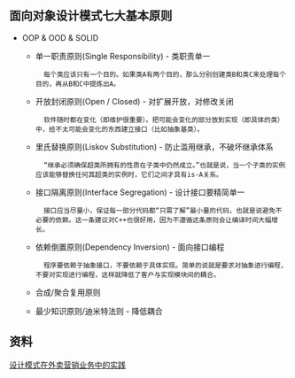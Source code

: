 ## 面向对象设计模式七大基本原则

* OOP & OOD & SOLID

    * 单一职责原则(Single Responsibility) - 类职责单一

            每个类应该只有一个目的。如果类A有两个目的，那么分别创建类B和类C来处理每个目的，再从B和C中提炼出A。

    * 开放封闭原则(Open / Closed) - 对扩展开放，对修改关闭

            软件随时都在变化（即维护很重要）。把可能会变化的部分放到实现（即具体的类）中，给不太可能会变化的东西建立接口（比如抽象基类）。

    * 里氏替换原则(Liskov Substitution)   -   防止滥用继承，不破坏继承体系

            “继承必须确保超类所拥有的性质在子类中仍然成立。”也就是说，当一个子类的实例应该能够替换任何其超类的实例时，它们之间才具有is-A关系。

    * 接口隔离原则(Interface Segregation) - 设计接口要精简单一

            接口应当尽量小，保证每一部分代码都“只需了解”最小量的代码，也就是说避免不必要的依赖。这一条建议对C++也很好用，因为不遵循这条原则会让编译时间大幅增长。

    * 依赖倒置原则(Dependency Inversion)  -   面向接口编程

            程序要依赖于抽象接口，不要依赖于具体实现。简单的说就是要求对抽象进行编程，不要对实现进行编程，这样就降低了客户与实现模块间的耦合。

    * 合成/聚合复用原则

    * 最少知识原则/迪米特法则 - 降低耦合


## 资料

[设计模式在外卖营销业务中的实践](https://tech.meituan.com/2020/03/19/design-pattern-practice-in-marketing.html)